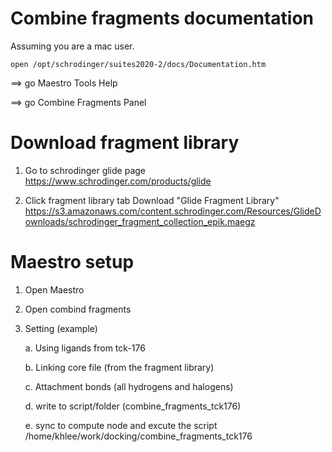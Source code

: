 


# Combine fragments documentation

Assuming you are a mac user. 

    open /opt/schrodinger/suites2020-2/docs/Documentation.htm

==> go Maestro Tools Help

==> go Combine Fragments Panel



# Download fragment library
1. Go to schrodinger glide page
https://www.schrodinger.com/products/glide

2. Click fragment library tab
Download "Glide Fragment Library"
https://s3.amazonaws.com/content.schrodinger.com/Resources/GlideDownloads/schrodinger_fragment_collection_epik.maegz



# Maestro setup

1. Open Maestro 

2. Open combind fragments

3. Setting (example)

    a. Using ligands from tck-176
    
    b. Linking core file (from the fragment library)
    
    c. Attachment bonds (all hydrogens and halogens)
    
    d. write to script/folder (combine_fragments_tck176)
    
    e. sync to compute node and excute the script
    /home/khlee/work/docking/combine_fragments_tck176
